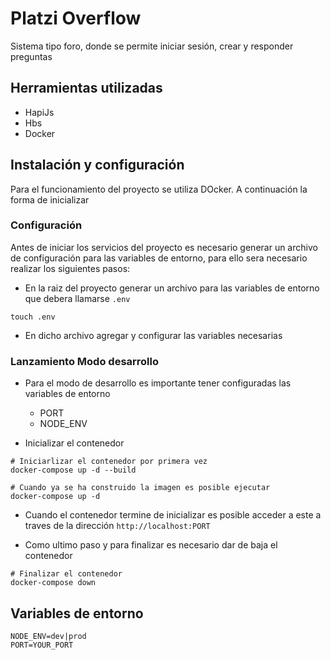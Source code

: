 # Platzi Overflow

Sistema tipo foro, donde se permite iniciar sesión, crear y responder preguntas

## Herramientas utilizadas

- HapiJs
- Hbs
- Docker

## Instalación y configuración

Para el funcionamiento del proyecto se utiliza DOcker. A continuación la forma de inicializar

### Configuración

Antes de iniciar los servicios del proyecto es necesario generar un archivo de configuración para las variables de entorno, para ello sera necesario realizar los siguientes pasos:

- En la raiz del proyecto generar un archivo para las variables de entorno que debera llamarse `.env`

```
touch .env
```
- En dicho archivo agregar y configurar las variables necesarias

### Lanzamiento Modo desarrollo

- Para el modo de desarrollo es importante tener configuradas las variables de entorno 
  - PORT
  - NODE_ENV

- Inicializar el contenedor

```
# Iniciarlizar el contenedor por primera vez
docker-compose up -d --build

# Cuando ya se ha construido la imagen es posible ejecutar
docker-compose up -d

```
- Cuando el contenedor termine de inicializar es posible acceder a este a traves de la dirección `http://localhost:PORT`

- Como ultimo paso y para finalizar es necesario dar de baja el contenedor

```
# Finalizar el contenedor
docker-compose down
```

## Variables de entorno

```
NODE_ENV=dev|prod
PORT=YOUR_PORT
```
